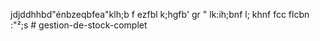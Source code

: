 jdjddhhbd"énbzeqbfea"klh;b f ezfbl  k;hgfb' gr  "   lk:ih;bnf l;  khnf fcc flcbn :"²;s
#   g e s t i o n - d e - s t o c k - c o m p l e t  
 